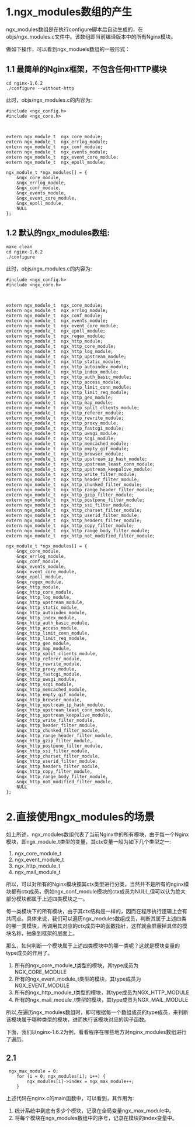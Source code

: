 # 1.ngx_modules数组的产生
ngx_modules数组是在执行configure脚本后自动生成的，在objs/ngx_modules.c文件中。该数组即当前编译版本中的所有Nginx模块。

做如下操作，可以看到ngx_moduels数组的一般形式：

## 1.1 最简单的Nginx框架，不包含任何HTTP模块
```
cd nginx-1.6.2
./configure --without-http
```
此时，objs/ngx_modules.c的内容为:
```
#include <ngx_config.h>
#include <ngx_core.h>



extern ngx_module_t  ngx_core_module;
extern ngx_module_t  ngx_errlog_module;
extern ngx_module_t  ngx_conf_module;
extern ngx_module_t  ngx_events_module;
extern ngx_module_t  ngx_event_core_module;
extern ngx_module_t  ngx_epoll_module;

ngx_module_t *ngx_modules[] = {
    &ngx_core_module,
    &ngx_errlog_module,
    &ngx_conf_module,
    &ngx_events_module,
    &ngx_event_core_module,
    &ngx_epoll_module,
    NULL
};
```
## 1.2 默认的ngx_modules数组:
```
make clean
cd nginx-1.6.2
./configure
```
此时，objs/ngx_modules.c的内容为:
```
#include <ngx_config.h>
#include <ngx_core.h>



extern ngx_module_t  ngx_core_module;
extern ngx_module_t  ngx_errlog_module;
extern ngx_module_t  ngx_conf_module;
extern ngx_module_t  ngx_events_module;
extern ngx_module_t  ngx_event_core_module;
extern ngx_module_t  ngx_epoll_module;
extern ngx_module_t  ngx_regex_module;
extern ngx_module_t  ngx_http_module;
extern ngx_module_t  ngx_http_core_module;
extern ngx_module_t  ngx_http_log_module;
extern ngx_module_t  ngx_http_upstream_module;
extern ngx_module_t  ngx_http_static_module;
extern ngx_module_t  ngx_http_autoindex_module;
extern ngx_module_t  ngx_http_index_module;
extern ngx_module_t  ngx_http_auth_basic_module;
extern ngx_module_t  ngx_http_access_module;
extern ngx_module_t  ngx_http_limit_conn_module;
extern ngx_module_t  ngx_http_limit_req_module;
extern ngx_module_t  ngx_http_geo_module;
extern ngx_module_t  ngx_http_map_module;
extern ngx_module_t  ngx_http_split_clients_module;
extern ngx_module_t  ngx_http_referer_module;
extern ngx_module_t  ngx_http_rewrite_module;
extern ngx_module_t  ngx_http_proxy_module;
extern ngx_module_t  ngx_http_fastcgi_module;
extern ngx_module_t  ngx_http_uwsgi_module;
extern ngx_module_t  ngx_http_scgi_module;
extern ngx_module_t  ngx_http_memcached_module;
extern ngx_module_t  ngx_http_empty_gif_module;
extern ngx_module_t  ngx_http_browser_module;
extern ngx_module_t  ngx_http_upstream_ip_hash_module;
extern ngx_module_t  ngx_http_upstream_least_conn_module;
extern ngx_module_t  ngx_http_upstream_keepalive_module;
extern ngx_module_t  ngx_http_write_filter_module;
extern ngx_module_t  ngx_http_header_filter_module;
extern ngx_module_t  ngx_http_chunked_filter_module;
extern ngx_module_t  ngx_http_range_header_filter_module;
extern ngx_module_t  ngx_http_gzip_filter_module;
extern ngx_module_t  ngx_http_postpone_filter_module;
extern ngx_module_t  ngx_http_ssi_filter_module;
extern ngx_module_t  ngx_http_charset_filter_module;
extern ngx_module_t  ngx_http_userid_filter_module;
extern ngx_module_t  ngx_http_headers_filter_module;
extern ngx_module_t  ngx_http_copy_filter_module;
extern ngx_module_t  ngx_http_range_body_filter_module;
extern ngx_module_t  ngx_http_not_modified_filter_module;

ngx_module_t *ngx_modules[] = {
    &ngx_core_module,
    &ngx_errlog_module,
    &ngx_conf_module,
    &ngx_events_module,
    &ngx_event_core_module,
    &ngx_epoll_module,
    &ngx_regex_module,
    &ngx_http_module,
    &ngx_http_core_module,
    &ngx_http_log_module,
    &ngx_http_upstream_module,
    &ngx_http_static_module,
    &ngx_http_autoindex_module,
    &ngx_http_index_module,
    &ngx_http_auth_basic_module,
    &ngx_http_access_module,
    &ngx_http_limit_conn_module,
    &ngx_http_limit_req_module,
    &ngx_http_geo_module,
    &ngx_http_map_module,
    &ngx_http_split_clients_module,
    &ngx_http_referer_module,
    &ngx_http_rewrite_module,
    &ngx_http_proxy_module,
    &ngx_http_fastcgi_module,
    &ngx_http_uwsgi_module,
    &ngx_http_scgi_module,
    &ngx_http_memcached_module,
    &ngx_http_empty_gif_module,
    &ngx_http_browser_module,
    &ngx_http_upstream_ip_hash_module,
    &ngx_http_upstream_least_conn_module,
    &ngx_http_upstream_keepalive_module,
    &ngx_http_write_filter_module,
    &ngx_http_header_filter_module,
    &ngx_http_chunked_filter_module,
    &ngx_http_range_header_filter_module,
    &ngx_http_gzip_filter_module,
    &ngx_http_postpone_filter_module,
    &ngx_http_ssi_filter_module,
    &ngx_http_charset_filter_module,
    &ngx_http_userid_filter_module,
    &ngx_http_headers_filter_module,
    &ngx_http_copy_filter_module,
    &ngx_http_range_body_filter_module,
    &ngx_http_not_modified_filter_module,
    NULL
};
```

# 2.直接使用ngx_modules的场景
如上所述，ngx_modules数组代表了当前Nginx中的所有模块，由于每一个Nginx模块，即ngx_module_t类型的变量，其ctx变量一般为如下几个类型之一:

1. ngx_core_module_t
2. ngx_event_module_t
3. ngx_http_module_t
4. ngx_mail_module_t

所以，可以对所有的Nginx模块按其ctx类型进行分类，当然并不是所有的nginx模块都有ctx成员，例如ngx_conf_module模块的ctx成员为NULL,但可以认为绝大部分模块都属于上述四类模块之一。

每一类模块下的所有模块，由于其ctx结构是一样的，因而在程序执行逻辑上会有共同点。具体来说，我们可以遍历ngx_modules数组成员，判断其属于上述四类的哪一类模块，再调用其对应的ctx成员中的函数指针，这样就会屏蔽掉具体的模块名称，抽象到框架的层面上。

那么，如何判断一个模块属于上述四类模块中的哪一类呢？这就是模块变量的type成员的作用了。

1. 所有的ngx_core_module_t类型的模块，其type成员为NGX_CORE_MODULE
2. 所有的ngx_event_module_t类型的模块，其type成员为NGX_EVENT_MODULE
3. 所有的ngx_http_module_t类型的模块，其type成员为NGX_HTTP_MODULE
4. 所有的ngx_mail_module_t类型的模块，其type成员为NGX_MAIL_MODULE

所以,在遍历ngx_modules数组时，即可根据每一个数组成员的type成员，来判断该模块属于哪种类型的模块，进而执行该模块对应的钩子函数。

下面，我们以nginx-1.6.2为例，看看程序在哪些地方对nginx_modules数组进行了遍历。

## 2.1
```
 ngx_max_module = 0;
    for (i = 0; ngx_modules[i]; i++) {
        ngx_modules[i]->index = ngx_max_module++;
    }
```
上述代码在nginx.c的main函数中，可以看到，其作用为:

1. 统计系统中到底有多少个模块，记录在全局变量ngx_max_module中。
2. 将每个模块在ngx_modules数组中的序号，记录在模块的index变量中。
